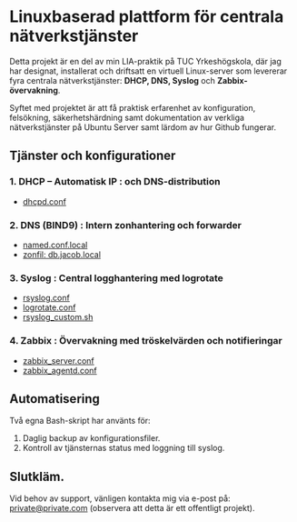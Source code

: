 # Linuxbaserad plattform för centrala nätverkstjänster

Detta projekt är en del av min LIA-praktik på TUC Yrkeshögskola, där jag har designat, installerat och driftsatt en virtuell Linux-server som levererar fyra centrala nätverkstjänster: **DHCP, DNS, Syslog** och **Zabbix-övervakning**.

Syftet med projektet är att få praktisk erfarenhet av konfiguration, felsökning, säkerhetshärdning samt dokumentation av verkliga nätverkstjänster på Ubuntu Server samt lärdom av hur Github fungerar.

## Tjänster och konfigurationer

### 1. DHCP – Automatisk IP : och DNS-distribution
- [dhcpd.conf](https://github.com/Jacobortengren/LinuxUppgiften/blob/DHCP/dhcpd.conf)

### 2. DNS (BIND9) : Intern zonhantering och forwarder
- [named.conf.local](https://github.com/Jacobortengren/LinuxUppgiften/blob/DNS-(Bind9)/named.conf.local)
- [zonfil: db.jacob.local](https://github.com/Jacobortengren/LinuxUppgiften/blob/DNS-(Bind9)/zones/db.jacob.local)

### 3. Syslog : Central logghantering med logrotate
- [rsyslog.conf](https://github.com/Jacobortengren/LinuxUppgiften/blob/Syslog/rsyslog.conf)
- [logrotate.conf](https://github.com/Jacobortengren/LinuxUppgiften/blob/Syslog/logrotate.conf)
- [rsyslog_custom.sh](https://github.com/Jacobortengren/LinuxUppgiften/blob/Logrotate/rsyslog_custom)

### 4. Zabbix : Övervakning med tröskelvärden och notifieringar
- [zabbix_server.conf](https://github.com/Jacobortengren/LinuxUppgiften/blob/Zabbix-Server/zabbix_server.conf)
- [zabbix_agentd.conf](https://github.com/Jacobortengren/LinuxUppgiften/blob/Zabbix-Server/zabbix_agentd.conf)

## Automatisering

Två egna Bash-skript har använts för:
1. Daglig backup av konfigurationsfiler.
2. Kontroll av tjänsternas status med loggning till syslog.

## Slutkläm.

Vid behov av support, vänligen kontakta mig via e-post på: private@private.com (observera att detta är ett offentligt projekt).
